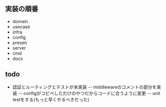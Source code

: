 ## 実装の順番

- domain
- usecase
- infra
- config
- presen
- server
- cmd
- docs

## todo

- 認証とルーティングとテストが未実装
-- middlewareのコメントの部分を実装
-- configがコピペしただけのやつだからコードに合うように変更
-- unit testをする(もっと早くやるべきだった)